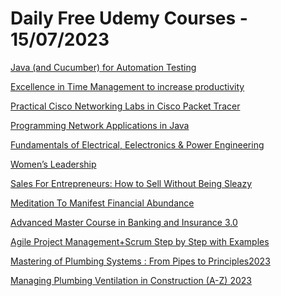 # Daily Free Udemy Courses - 15/07/2023

[Java (and Cucumber) for Automation Testing](https://www.udemy.com/course/java-and-cucumber-for-automation-testing/?couponCode=4379026B97F7F990C3DC)
[Excellence in Time Management to increase productivity](https://www.udemy.com/course/excellence-in-time-management/?couponCode=D1FDD9CB460797B98D2A)
[Practical Cisco Networking Labs in Cisco Packet Tracer](https://www.udemy.com/course/practical-cisco-networking-labs/?couponCode=JUL2023)
[Programming Network Applications in Java](https://www.udemy.com/course/programming-network-applications-in-java/?couponCode=JUL2023)
[Fundamentals of Electrical, Eelectronics & Power Engineering](https://www.udemy.com/course/learn-fundamentals-of-electrical-engineering/?couponCode=FCBB098AB2CCD53A80C5)
[Women’s Leadership](https://www.udemy.com/course/womens-leadership/?couponCode=527C18C75704987DE087)
[Sales For Entrepreneurs: How to Sell Without Being Sleazy](https://www.udemy.com/course/sales-for-entrepreneurs-tareq-hajj/?couponCode=DBD445BAD483F709C5E1)
[Meditation To Manifest Financial Abundance](https://www.udemy.com/course/meditation-to-manifest-financial-abundance/?couponCode=UDEMYFREE)
[Advanced Master Course in Banking and Insurance 3.0](https://www.udemy.com/course/banking-and-insurance-blockchain-ai-rpa-banking/?couponCode=C18DC9BB55CEA51A6555)
[Agile Project Management+Scrum Step by Step with Examples](https://www.udemy.com/course/scrum-master-training/?couponCode=140723_FREE)
[Mastering of Plumbing Systems : From Pipes to Principles2023](https://www.udemy.com/course/mastering-of-plumbing-systems-from-pipes-to-principles2023/?couponCode=C6D8544D96298F4F783C)
[Managing Plumbing Ventilation in Construction (A-Z) 2023](https://www.udemy.com/course/managing-plumbing-ventilation-in-construction-a-z-2023/?couponCode=A469238EC88BEB27BD91)
